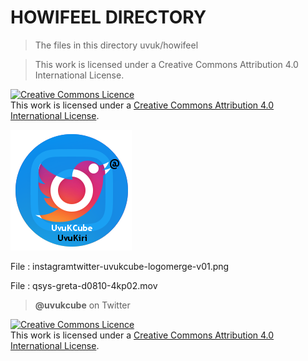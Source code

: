 # HOWIFEEL DIRECTORY

> The files in this directory uvuk/howifeel

> This work is licensed under a Creative Commons Attribution 4.0 International License.

<a rel="license" href="http://creativecommons.org/licenses/by/4.0/"><img alt="Creative Commons Licence" style="border-width:0" src="https://i.creativecommons.org/l/by/4.0/88x31.png" /></a><br />This work is licensed under a <a rel="license" href="http://creativecommons.org/licenses/by/4.0/">Creative Commons Attribution 4.0 International License</a>.

![Image](instagramtwitter-uvukcube-logomerge-v01.png?raw=true)

File : instagramtwitter-uvukcube-logomerge-v01.png

File : qsys-greta-d0810-4kp02.mov

> **@uvukcube** on Twitter

<a rel="license" href="http://creativecommons.org/licenses/by/4.0/"><img alt="Creative Commons Licence" style="border-width:0" src="https://i.creativecommons.org/l/by/4.0/88x31.png" /></a><br />This work is licensed under a <a rel="license" href="http://creativecommons.org/licenses/by/4.0/">Creative Commons Attribution 4.0 International License</a>.
